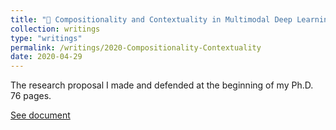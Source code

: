 ```yaml
---
title: "🧱 Compositionality and Contextuality in Multimodal Deep Learning"
collection: writings
type: "writings"
permalink: /writings/2020-Compositionality-Contextuality
date: 2020-04-29
---
```

The research proposal I made and defended at the beginning of my Ph.D. 76 pages.

[See document](https://drive.google.com/file/d/1FEh4Bp_FVmJMei2N_msP8uK_ZwMLGKoB/view?usp=sharing)